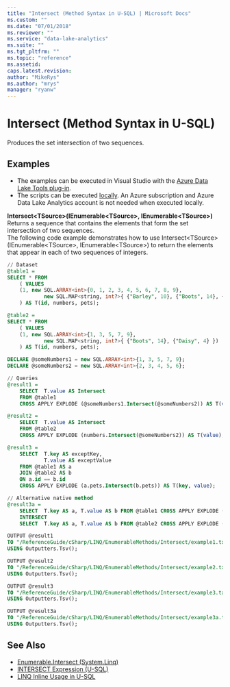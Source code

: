 ```yaml
---
title: "Intersect (Method Syntax in U-SQL) | Microsoft Docs"
ms.custom: ""
ms.date: "07/01/2018"
ms.reviewer: ""
ms.service: "data-lake-analytics"
ms.suite: ""
ms.tgt_pltfrm: ""
ms.topic: "reference"
ms.assetid: 
caps.latest.revision: 
author: "MikeRys"
ms.author: "mrys"
manager: "ryanw"
---
```


# Intersect (Method Syntax in U-SQL)
Produces the set intersection of two sequences.

## Examples
- The examples can be executed in Visual Studio with the [Azure Data Lake Tools plug-in](https://www.microsoft.com/download/details.aspx?id=49504).  
- The scripts can be executed [locally](https://docs.microsoft.com/azure/data-lake-analytics/data-lake-analytics-data-lake-tools-get-started#run-u-sql-locally).  An Azure subscription and Azure Data Lake Analytics account is not needed when executed locally.

**Intersect\<TSource>(IEnumerable\<TSource>, IEnumerable\<TSource>)**  
Returns a sequence that contains the elements that form the set intersection of two sequences.  
The following code example demonstrates how to use Intersect\<TSource>(IEnumerable\<TSource>, IEnumerable\<TSource>) to return the elements that appear in each of two sequences of integers.
```sql
// Dataset
@table1 = 
SELECT * FROM 
    ( VALUES
    (1, new SQL.ARRAY<int>{0, 1, 2, 3, 4, 5, 6, 7, 8, 9}, 
            new SQL.MAP<string, int?>{ {"Barley", 10}, {"Boots", 14}, {"Whiskers", 6} })
    ) AS T(id, numbers, pets);

@table2 = 
SELECT * FROM 
    ( VALUES
    (1, new SQL.ARRAY<int>{1, 3, 5, 7, 9}, 
            new SQL.MAP<string, int?>{ {"Boots", 14}, {"Daisy", 4} })
    ) AS T(id, numbers, pets);

DECLARE @someNumbers1 = new SQL.ARRAY<int>{1, 3, 5, 7, 9};
DECLARE @someNumbers2 = new SQL.ARRAY<int>{2, 3, 4, 5, 6};

// Queries
@result1 =
    SELECT  T.value AS Intersect
    FROM @table1
    CROSS APPLY EXPLODE (@someNumbers1.Intersect(@someNumbers2)) AS T(value);

@result2 =
    SELECT  T.value AS Intersect
    FROM @table2
    CROSS APPLY EXPLODE (numbers.Intersect(@someNumbers2)) AS T(value);

@result3 =
    SELECT  T.key AS exceptKey,
            T.value AS exceptValue
    FROM @table1 AS a
    JOIN @table2 AS b
    ON a.id == b.id
    CROSS APPLY EXPLODE (a.pets.Intersect(b.pets)) AS T(key, value);

// Alternative native method
@result3a =
    SELECT  T.key AS a, T.value AS b FROM @table1 CROSS APPLY EXPLODE (pets) AS T(key, value)
    INTERSECT
    SELECT  T.key AS a, T.value AS b FROM @table2 CROSS APPLY EXPLODE (pets) AS T(key, value);

OUTPUT @result1
TO "/ReferenceGuide/cSharp/LINQ/EnumerableMethods/Intersect/example1.txt"
USING Outputters.Tsv();

OUTPUT @result2
TO "/ReferenceGuide/cSharp/LINQ/EnumerableMethods/Intersect/example2.txt"
USING Outputters.Tsv();

OUTPUT @result3
TO "/ReferenceGuide/cSharp/LINQ/EnumerableMethods/Intersect/example3.txt"
USING Outputters.Tsv();

OUTPUT @result3a
TO "/ReferenceGuide/cSharp/LINQ/EnumerableMethods/Intersect/example3a.txt"
USING Outputters.Tsv();
```
 
 
## See Also
* [Enumerable.Intersect (System.Linq)](https://docs.microsoft.com/dotnet/api/system.linq.enumerable.intersect)
* [INTERSECT Expression (U-SQL)](intersect-expression-u-sql.md)
* [LINQ Inline Usage in U-SQL](linq-inline-usage-in-u-sql.md)